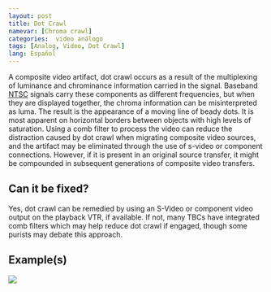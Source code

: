 ```yaml
---
layout: post
title: Dot Crawl
namevar: [Chroma crawl]
categories:  video análogo
tags: [Analog, Video, Dot Crawl]
lang: Español
---
```


A composite video artifact, dot crawl occurs as a result of the multiplexing of luminance and chrominance information carried in the signal. Baseband [NTSC](http://en.wikipedia.org/wiki/NTSC) signals carry these components as different frequencies, but when they are displayed together, the chroma information can be misinterpreted as luma. The result is the appearance of a moving line of beady dots. It is most apparent on horizontal borders between objects with high levels of saturation. Using a comb filter to process the video can reduce the distraction caused by dot crawl when migrating composite video sources, and the artifact may be eliminated through the use of s-video or component connections. However, if it is present in an original source transfer, it might be compounded in subsequent generations of composite video transfers.

## Can it be fixed?

Yes, dot crawl can be remedied by using an S-Video or component video output on the playback VTR, if available. If not, many TBCs have integrated comb filters which may help reduce dot crawl if engaged, though some purists may debate this approach.

## Example(s)

<img src="{{ site.baseurl }}/images/DotCrawl_Flat.jpg">
